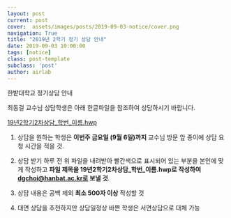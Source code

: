 ```yaml
---
layout: post
current: post
cover:  assets/images/posts/2019-09-03-notice/cover.png
navigation: True
title: "2019년 2학기 정기 상담 안내"
date: 2019-09-03 10:00:00
tags: [notice]
class: post-template
subclass: 'post'
author: airlab
---
```


한밭대학교 정기상담 안내

최동걸 교수님 상담학생은 아래 한글파일을 참조하여 상담하시기 바랍니다.

<a href="/assets/post-files/2019-09-03-notice/19년2학기2차상담_학번_이름.hwp" target="_blank">19년2학기2차상담_학번_이름.hwp</a>

1. 상담을 원하는 학생은 **이번주 금요일 (9월 6일)까지** 교수님 방문 앞 종이에 상담 요청 시간을 적을 것.
2. 상담 받기 하루 전 위 파일을 내려받아 빨간색으로 표시되어 있는 부분을 본인에 맞게 작성하고 **파일 제목을 19년2학기2차상담_학번_이름.hwp로 작성하여 dgchoi@hanbat.ac.kr로 보낼 것**.
3. 상담 내용은 공백 제외 **최소 500자 이상** 작성할 것

4. 대면 상담을 추천하지만 상담일정상 바쁜 학생은 서면상담으로 대체 가능
